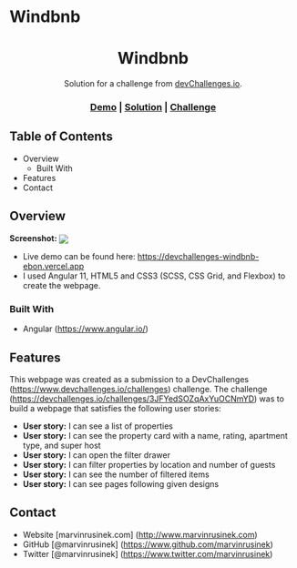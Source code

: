 # Windbnb

<h1 align="center">Windbnb</h1>

<div align="center">
   Solution for a challenge from <a href="http://devchallenges.io">devChallenges.io</a>.
</div>

<div align="center">
  <h3>
    <a href="https://devchallenges-windbnb-ebon.vercel.app">Demo</a>
    <span> | </span>
    <a href="https://www.github.com/marvinrusinek/devchallenges-windbnb">Solution</a>
    <span> | </span>
    <a href="https://devchallenges.io/challenges/3JFYedSOZqAxYuOCNmYD">Challenge</a>
  </h3>
</div>

## Table of Contents

- Overview
  - Built With
- Features
- Contact

<!-- OVERVIEW -->

## Overview

<b>Screenshot:</b> 
<img src="http://www.marvinrusinek.com/portfolio-projects/devchallenges-windbnb.png" align="center">

- Live demo can be found here: https://devchallenges-windbnb-ebon.vercel.app
- I used Angular 11, HTML5 and CSS3 (SCSS, CSS Grid, and Flexbox) to create the webpage.

### Built With
- Angular (https://www.angular.io/)

## Features
This webpage was created as a submission to a DevChallenges (https://www.devchallenges.io/challenges) challenge. The challenge (https://devchallenges.io/challenges/3JFYedSOZqAxYuOCNmYD) was to build a webpage that satisfies the following user stories:

- <b>User story:</b> I can see a list of properties
- <b>User story:</b> I can see the property card with a name, rating, apartment type, and super host
- <b>User story:</b> I can open the filter drawer
- <b>User story:</b> I can filter properties by location and number of guests
- <b>User story:</b> I can see the number of filtered items
- <b>User story:</b> I can see pages following given designs

## Contact
- Website [marvinrusinek.com] (http://www.marvinrusinek.com)
- GitHub [@marvinrusinek] (https://www.github.com/marvinrusinek)
- Twitter [@marvinrusinek] (https://www.twitter.com/marvinrusinek)
